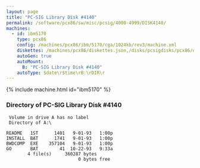 ```yaml
---
layout: page
title: "PC-SIG Library Disk #4140"
permalink: /software/pcx86/sw/misc/pcsig/4000-4999/DISK4140/
machines:
  - id: ibm5170
    type: pcx86
    config: /machines/pcx86/ibm/5170/cga/1024kb/rev3/machine.xml
    diskettes: /machines/pcx86/diskettes.json,/disks/pcsigdisks/pcx86/diskettes.json
    autoGen: true
    autoMount:
      B: "PC-SIG Library Disk #4140"
    autoType: $date\r$time\rB:\rDIR\r
---
```


{% include machine.html id="ibm5170" %}

### Directory of PC-SIG Library Disk #4140

     Volume in drive A has no label
     Directory of A:\

    README   1ST      1401   9-01-93   1:00p
    INSTALL  BAT      1741   9-01-93   1:00p
    BWDCOMP  EXE    357104   9-01-93   1:00p
    GO       BAT        41  10-22-93   9:33a
            4 file(s)     360287 bytes
                               0 bytes free
